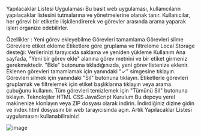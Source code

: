 Yapılacaklar Listesi Uygulaması 
Bu basit web uygulaması, kullanıcıların yapılacaklar listesini tutmalarına ve yönetmelerine olanak tanır. Kullanıcılar, her görevi bir etiketle ilişkilendirerek ve görevler arasında arama yaparak işleri organize edebilirler.

Özellikler :
Yeni görev ekleyebilme
Görevleri tamamlama
Görevleri silme
Görevlere etiket ekleme
Etiketlere göre gruplama ve filtreleme
Local Storage desteği: Verilerinizi tarayıcıda saklama ve yeniden yükleme
Kullanım
Ana sayfada, "Yeni bir görev ekle" alanına görev metnini ve bir etiket girmeniz gerekmektedir.
"Ekle" butonuna tıkladığınızda, yeni görev listenize eklenir.
Eklenen görevleri tamamlamak için yanındaki "✓" simgesine tıklayın.
Görevleri silmek için yanındaki "Sil" butonuna tıklayın.
Etiketlerle görevleri gruplamak ve filtrelemek için etiket başlıklarına tıklayın veya arama çubuğunu kullanın.
Tüm görevleri temizlemek için "Tümünü Sil" butonuna tıklayın.
Teknolojiler
HTML
CSS
JavaScript
Kurulum
Bu depoyu yerel makinenize klonlayın veya ZIP dosyası olarak indirin.
İndirdiğiniz dizine gidin ve index.html dosyasını bir web tarayıcısında açın.
Artık Yapılacaklar Listesi uygulamasını kullanabilirsiniz!

![image](https://github.com/harunozturk78/todolist/assets/140824028/8437dccb-45c4-4736-9cdd-7a39a10d9564)

